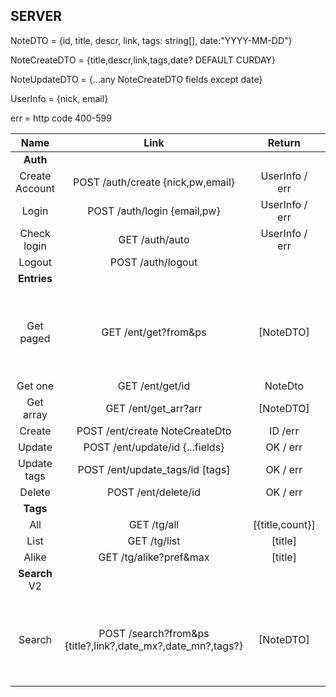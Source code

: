 
## SERVER

NoteDTO = {id, title, descr, link, tags: string[], date:"YYYY-MM-DD"}

NoteCreateDTO = {title,descr,link,tags,date? DEFAULT CURDAY}

NoteUpdateDTO = {...any NoteCreateDTO fields except date}

UserInfo = {nick, email}

err = http code 400-599

|Name|Link|Return|Info|
|:-: |:-: |:-:   |:-:|
|__Auth__|||
|Create Account| POST /auth/create {nick,pw,email} | UserInfo / err | err = email already used|
|Login         | POST /auth/login {email,pw}       | UserInfo / err | err = wrong email or pw|
|Check login| GET  /auth/auto | UserInfo / err |
|Logout|POST /auth/logout |  |
|__Entries__|||
|Get paged|GET /ent/get?from&ps|[NoteDTO]|from = starting at from-1 descending sorted by note::id. Empty set in case of page overflow|
|Get one|GET /ent/get/id|NoteDto|
|Get array| GET /ent/get_arr?arr|[NoteDTO]| arr=id1,id2,id3...
|Create|POST /ent/create NoteCreateDto | ID /err |
|Update|POST /ent/update/id {...fields}| OK / err|
|Update tags|POST /ent/update_tags/id [tags]| OK / err|
|Delete|POST /ent/delete/id | OK / err|
|__Tags__|||
|All|GET /tg/all|[{title,count}]|
|List|GET /tg/list|[title]|
|Alike| GET /tg/alike?pref&max| [title] |
|__Search__ V2||
|Search|POST /search?from&ps {title?,link?,date_mx?,date_mn?,tags?}|[NoteDTO]| from = starting at from-1 descending sorted by note::id. Empty set in case of page overflow|
